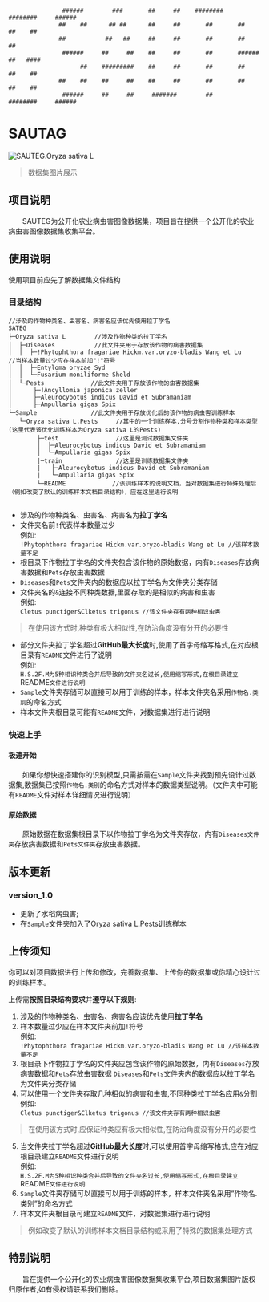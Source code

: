 ```
               ######        ###       ##     ##    ########    ########     ######   
              ##    ##      ## ##      ##     ##       ##       ##          ##    ##  
              ##           ##   ##     ##     ##       ##       ##          ##        
               ######     ##     ##    ##     ##       ##       ######      ##   #### 
                    ##    #########    ##     ##       ##       ##          ##    ##  
              ##    ##    ##     ##    ##     ##       ##       ##          ##    ##  
               ######     ##     ##     #######        ##       ########     ######  

```

# SAUTAG 
![SAUTEG.Oryza sativa L](//DataSet.jpg)

>数据集图片展示

## 项目说明

&emsp;&emsp;SAUTEG为公开化农业病虫害图像数据集，项目旨在提供一个公开化的农业病虫害图像数据集收集平台。

## 使用说明

使用项目前应先了解数据集文件结构

### 目录结构

```
//涉及的作物种类名、虫害名、病害名应该优先使用拉丁学名
SATEG
├─Oryza sativa L        //涉及作物种类的拉丁学名
│  ├─Diseases           //此文件夹用于存放该作物的病害数据集
│  │  ├─!Phytophthora fragariae Hickm.var.oryzo-bladis Wang et Lu    //当样本数量过少应在样本前加"!"符号
│  │  ├─Entyloma oryzae Syd
│  │  └─Fusarium moniliforme Sheld
│  └─Pests             //此文件夹用于存放该作物的虫害数据集
│      ├─!Ancyllomia japonica zeller
│      ├─Aleurocybotus indicus David et Subramaniam
│      ├─Ampullaria gigas Spix
└─Sample               //此文件夹用于存放优化后的该作物的病虫害训练样本
   └─Oryza sativa L.Pests     //其中的一个训练样本,分号分割作物种类和样本类型(这里代表该优化训练样本为Oryza sativa L的Pests)
        ├─test                //这里是测试数据集文件夹
        │  ├─Aleurocybotus indicus David et Subramaniam
        │  └─Ampullaria gigas Spix
        |─train               //这里是训练数据集文件夹
        |   ├─Aleurocybotus indicus David et Subramaniam
        |   └─Ampullaria gigas Spix
        └─README             //该训练样本的说明文档，当对数据集进行特殊处理后（例如改变了默认的训练样本文档目录结构），应在这里进行说明
                              
```

+ 涉及的作物种类名、虫害名、病害名为**拉丁学名**
+ 文件夹名前`!`代表样本数量过少<br>
例如:<br>
`!Phytophthora fragariae Hickm.var.oryzo-bladis Wang et Lu //该样本数量不足`
+ 根目录下作物拉丁学名的文件夹包含该作物的原始数据，内有`Diseases`存放病害数据和`Pets`存放虫害数据
+ `Diseases`和`Pets`文件夹内的数据应以拉丁学名为文件夹分类存储
+ 文件夹名的`&`连接不同种类数据,里面存取的是相似的病害和虫害<br>
例如:<br>
`Cletus punctiger&Clketus trigonus //该文件夹存有两种相识虫害`
>在使用该方式时,种类有极大相似性,在防治角度没有分开的必要性

+ 部分文件夹拉丁学名超过**GitHub最大长度**时,使用了首字母缩写格式,在对应根目录有`README`文件进行了说明<br>
例如:<br>
`H.S.2F.M为5种相识种类合并后导致的文件夹名过长,使用缩写形式,在根目录建立`README`文件进行说明`
+ `Sample`文件夹存储可以直接可以用于训练的样本，样本文件夹名采用`作物名.类别`的命名方式
+ 样本文件夹根目录可能有`README`文件，对数据集进行进行说明

### 快速上手

#### 极速开始

&emsp;&emsp;如果你想快速搭建你的识别模型,只需按需在`Sample`文件夹找到预先设计过数据集,数据集已按照`作物名.类别`的命名方式对样本的数据类型说明。（文件夹中可能有`README`文件对样本详细情况进行说明）

#### 原始数据

&emsp;&emsp;原始数据在数据集根目录下以作物拉丁学名为文件夹存放，内有`Diseases文件夹`存放病害数据和`Pets文件夹`存放虫害数据。


## 版本更新

### version_1.0

+ 更新了水稻病虫害;
+ 在`Sample`文件夹加入了Oryza sativa L.Pests训练样本

## 上传须知

你可以对项目数据进行上传和修改，完善数据集、上传你的数据集或你精心设计过的训练样本。

上传需**按照目录结构要求**并**遵守以下规则**:
1. 涉及的作物种类名、虫害名、病害名应该优先使用**拉丁学名**
2. 样本数量过少应在样本文件夹前加`!`符号<br>
例如:<br>
`!Phytophthora fragariae Hickm.var.oryzo-bladis Wang et Lu //该样本数量不足`
3. 根目录下作物拉丁学名的文件夹应包含该作物的原始数据，内有`Diseases`存放病害数据和`Pets`存放虫害数据
 `Diseases`和`Pets`文件夹内的数据应以拉丁学名为文件夹分类存储
4. 可以使用一个文件夹存取几种相似的病害和虫害,不同种类拉丁学名应用`&`分割<br>
例如:<br>
`Cletus punctiger&Clketus trigonus //该文件夹存有两种相识虫害`

>在使用该方式时,应保证种类应有极大相似性,在防治角度没有分开的必要性

5. 当文件夹拉丁学名超过**GitHub最大长度**时,可以使用首字母缩写格式,应在对应根目录建立`README`文件进行说明<br>
例如:<br>
`H.S.2F.M为5种相识种类合并后导致的文件夹名过长,使用缩写形式,在根目录建立`README`文件进行说明`
6. `Sample`文件夹存储可以直接可以用于训练的样本，样本文件夹名采用“作物名.类别”的命名方式
7. 样本文件夹根目录可建立`README`文件，对数据集进行进行说明

>例如改变了默认的训练样本文档目录结构或采用了特殊的数据集处理方式

## 特别说明

&emsp;&emsp;旨在提供一个公开化的农业病虫害图像数据集收集平台,项目数据集图片版权归原作者,如有侵权请联系我们删除。